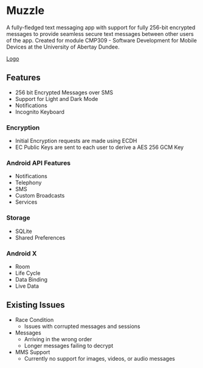 # Muzzle

A fully-fledged text messaging app with support for fully 256-bit encrypted messages to provide seamless secure text messages between other users of the app. Created for module CMP309 - Software Development for Mobile Devices at the University of Abertay Dundee. 

[Logo](logo.PNG)

## Features
- 256 bit Encrypted Messages over SMS
- Support for Light and Dark Mode
- Notifications
- Incognito Keyboard

### Encryption
 - Initial Encryption requests are made using ECDH
 - EC Public Keys are sent to each user to derive a AES 256 GCM Key
 
### Android API Features
- Notifications
- Telephony
- SMS
- Custom Broadcasts
- Services

### Storage
- SQLite
- Shared Preferences

### Android X
- Room
- Life Cycle
- Data Binding
- Live Data


## Existing Issues
- Race Condition
  - Issues with corrupted messages and sessions
- Messages
  - Arriving in the wrong order
  - Longer messages failing to decrypt
- MMS Support
  - Currently no support for images, videos, or audio messages

